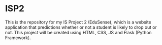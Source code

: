 # ISP2
This is the repository for my IS Project 2 (EduSense), which is a website application that predictions whether or not a student is likely to drop out or not. This project will be created using HTML, CSS, JS and Flask (Python Framework).

